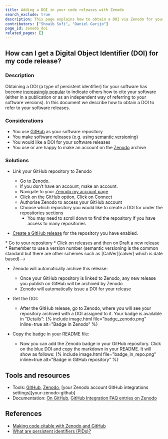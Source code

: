 ```yaml
---
title: Adding a DOI in your code releases with Zenodo
search_exclude: true
description: This page explains how to obtain a DOI via Zenodo for your code releases 
contributors: ["Shoaib Sufi", "Daniel Garijo"] 
page_id: zenodo_doi
related_pages: []
---
```

## How can I get a Digital Object Identifier (DOI) for my code release?

### Description 
Obtaining a DOI (a type of persistent identifier) for your software has become [increasingly popular][datacite-doi-software] to indicate others how to cite your software (either in a publication or as an independent way of referring to your software versions). In this document we describe how to obtain a DOI to refer to your software releases.

### Considerations 
* You use [GitHub][github] as your software repository
* You make software releases (e.g. using [semantic versioning][semantic-versioning])
* You would like a DOI for your software releases
* You use or are happy to make an account on the [Zenodo][zenodo] archive 

### Solutions 

* Link your GitHub repository to Zenodo
	* Go to Zenodo.
	* If you don’t have an account, make an account.
	* Navigate to your [Zenodo my account page](https://zenodo.org/account/settings/profile)
	* Click on the GitHub option, Click on Connect
	* Authorise Zenodo to access your GitHub account
	* Choose which repository you would like to create a DOI for under the repositories sections
		* You may need to scroll down to find the repository if you have access to many repositories

* [Create a GitHub release](https://everse.software/RSQKit/releasing_code) for the repository you have enabled. 
<!-->	* Go to your repository
	* Click on releases and then on Draft a new release
	* Remember to use a version number (semantic versioning is the common standard but there are other schemes such as [CalVer][calver] which is date based)-->
	
* Zenodo will automatically archive this release:
	* Once your GitHub repository is linked to Zenodo, any new release you publish on GitHub will be archived by Zenodo
	* Zenodo will automatically issue a DOI for your release

* Get the DOI:
	* After the GitHub release, go to Zenodo, where you will see your repository archived with a DOI assigned to it. Your badge is available in "Details":
{% include image.html file="badge_zenodo.png" inline=true alt="Badge in Zenodo" %}

* Copy the badge in your README file:
	* Now you can add the Zenodo badge in your GitHub repository. Click on the blue DOI and copy the markdown in your README. It will show as follows:
{% include image.html file="badge_in_repo.png" inline=true alt="Badge in GitHub repository" %}

## Tools and resources 

* Tools: [GitHub][github], [Zenodo][zenodo], [your Zenodo account GitHub integrations settings][your-zenodo-github]
* Documentation: [On GitHub][on-github], [GitHub Integration FAQ entries on Zenodo][github-faq-zenodo] 

## References

* [Making code citable with Zenodo and GitHub][citable-github-ssi]
* [What are persistent identifiers (PIDs)?][what-are-pids]

[calver]: (https://calver.org/)
[citable-github-ssi]: (https://www.software.ac.uk/blog/making-code-citable-zenodo-and-github)
[datacite-doi-software]: (https://datacite.org/blog/doi-registrations-software/)
[doi]: (https://www.doi.org/)
[github]: (https://github.com/)
[github-faq-zenodo]: (https://support.zenodo.org/help/en-gb/24-github-integration)
[on-github]: (https://docs.github.com/en/repositories/archiving-a-github-repository/referencing-and-citing-content)
[semantic-versioning]: (https://semver.org/) 
[what-are-pids]: (https://support.orcid.org/hc/en-us/articles/360006971013-What-are-persistent-identifiers-PIDs)
[zenodo]: (https://zenodo.org/)


